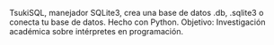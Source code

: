 TsukiSQL, manejador SQLite3, crea una base de datos .db, .sqlite3 o conecta tu base de datos.
Hecho con Python.
Objetivo: Investigación académica sobre intérpretes en programación.